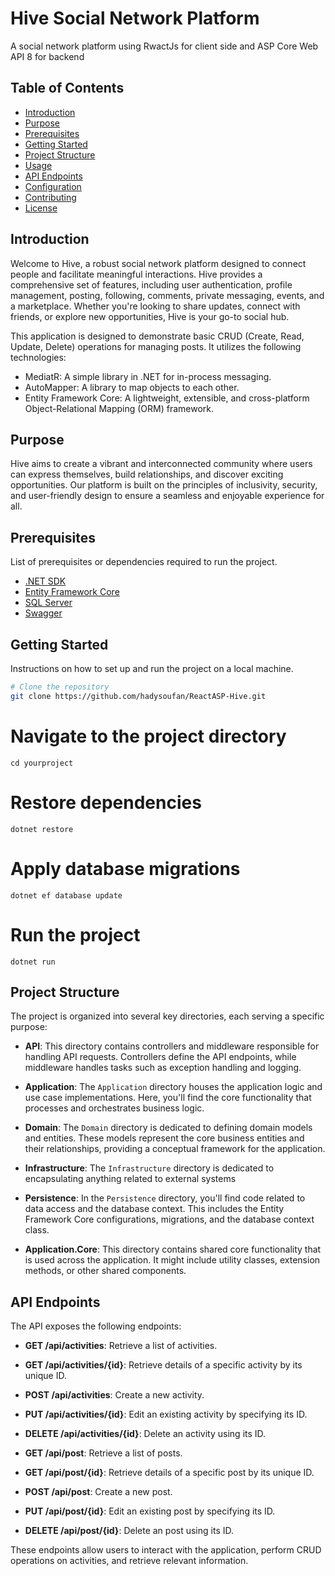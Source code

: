 # Hive Social Network Platform

A social network platform using RwactJs for client side and ASP Core Web API 8 for backend

## Table of Contents

- [Introduction](#introduction)
- [Purpose](#purpose)
- [Prerequisites](#prerequisites)
- [Getting Started](#getting-started)
- [Project Structure](#project-structure)
- [Usage](#usage)
- [API Endpoints](#api-endpoints)
- [Configuration](#configuration)
- [Contributing](#contributing)
- [License](#license)

## Introduction

Welcome to Hive, a robust social network platform designed to connect people and facilitate meaningful interactions. Hive provides a comprehensive set of features, including user authentication, profile management, posting, following, comments, private messaging, events, and a marketplace. Whether you're looking to share updates, connect with friends, or explore new opportunities, Hive is your go-to social hub.

This application is designed to demonstrate basic CRUD (Create, Read, Update, Delete) operations for managing posts. It utilizes the following technologies:

- MediatR: A simple library in .NET for in-process messaging.
- AutoMapper: A library to map objects to each other.
- Entity Framework Core: A lightweight, extensible, and cross-platform Object-Relational Mapping (ORM) framework.

## Purpose
Hive aims to create a vibrant and interconnected community where users can express themselves, build relationships, and discover exciting opportunities. Our platform is built on the principles of inclusivity, security, and user-friendly design to ensure a seamless and enjoyable experience for all.

## Prerequisites

List of prerequisites or dependencies required to run the project.

- [.NET SDK](https://dotnet.microsoft.com/download)
- [Entity Framework Core](https://docs.microsoft.com/en-us/ef/core/)
- [SQL Server](https://www.microsoft.com/en-us/sql-server/sql-server-downloads)
- [Swagger](https://swagger.io/)

## Getting Started

Instructions on how to set up and run the project on a local machine.

```bash
# Clone the repository
git clone https://github.com/hadysoufan/ReactASP-Hive.git
```

# Navigate to the project directory
``` cd yourproject ```

# Restore dependencies
``` dotnet restore ```

# Apply database migrations
``` dotnet ef database update ```

# Run the project
``` dotnet run ```

## Project Structure

The project is organized into several key directories, each serving a specific purpose:

- **API**: This directory contains controllers and middleware responsible for handling API requests. Controllers define the API endpoints, while middleware handles tasks such as exception handling and logging.

- **Application**: The `Application` directory houses the application logic and use case implementations. Here, you'll find the core functionality that processes and orchestrates business logic.

- **Domain**: The `Domain` directory is dedicated to defining domain models and entities. These models represent the core business entities and their relationships, providing a conceptual framework for the application.

- **Infrastructure**: The `Infrastructure` directory is dedicated to encapsulating anything related to external systems
  
- **Persistence**: In the `Persistence` directory, you'll find code related to data access and the database context. This includes the Entity Framework Core configurations, migrations, and the database context class.

- **Application.Core**: This directory contains shared core functionality that is used across the application. It might include utility classes, extension methods, or other shared components.

## API Endpoints

The API exposes the following endpoints:

- **GET /api/activities**: Retrieve a list of activities.
- **GET /api/activities/{id}**: Retrieve details of a specific activity by its unique ID.
- **POST /api/activities**: Create a new activity.
- **PUT /api/activities/{id}**: Edit an existing activity by specifying its ID.
- **DELETE /api/activities/{id}**: Delete an activity using its ID.

- **GET /api/post**: Retrieve a list of posts.
- **GET /api/post/{id}**: Retrieve details of a specific post by its unique ID.
- **POST /api/post**: Create a new post.
- **PUT /api/post/{id}**: Edit an existing post by specifying its ID.
- **DELETE /api/post/{id}**: Delete an post using its ID.

These endpoints allow users to interact with the application, perform CRUD operations on activities, and retrieve relevant information.
